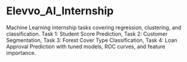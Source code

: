 # Elevvo_AI_Internship
Machine Learning internship tasks covering regression, clustering, and classification. Task 1: Student Score Prediction, Task 2: Customer Segmentation, Task 3: Forest Cover Type Classification, Task 4: Loan Approval Prediction with tuned models, ROC curves, and feature importance.
